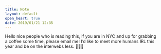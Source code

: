 ```yaml
---
title: Note
layout: default
open_heart: true
date: 2019/01/21 12:35
---
```


Hello nice people who is reading this, if you are in NYC and up for grabbing a coffee some time, please email me! I’d like to meet more humans IRL this year and be on the interwebs less. 💁🏻‍♀️
